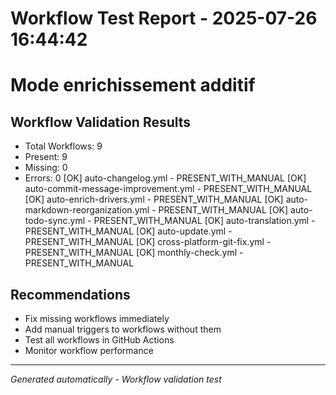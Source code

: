 ﻿# Workflow Test Report - 2025-07-26 16:44:42
# Mode enrichissement additif

## Workflow Validation Results
- Total Workflows: 9
- Present: 9
- Missing: 0
- Errors: 0
[OK] auto-changelog.yml - PRESENT_WITH_MANUAL
[OK] auto-commit-message-improvement.yml - PRESENT_WITH_MANUAL
[OK] auto-enrich-drivers.yml - PRESENT_WITH_MANUAL
[OK] auto-markdown-reorganization.yml - PRESENT_WITH_MANUAL
[OK] auto-todo-sync.yml - PRESENT_WITH_MANUAL
[OK] auto-translation.yml - PRESENT_WITH_MANUAL
[OK] auto-update.yml - PRESENT_WITH_MANUAL
[OK] cross-platform-git-fix.yml - PRESENT_WITH_MANUAL
[OK] monthly-check.yml - PRESENT_WITH_MANUAL
## Recommendations
- Fix missing workflows immediately
- Add manual triggers to workflows without them
- Test all workflows in GitHub Actions
- Monitor workflow performance

---
*Generated automatically - Workflow validation test*
